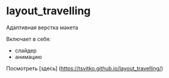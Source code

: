 # layout_travelling

Адаптивная верстка макета

Включает в себя:

- слайдер
- анимацию


Посмотреть [здесь] (https://tsvitko.github.io/layout_travelling/)
